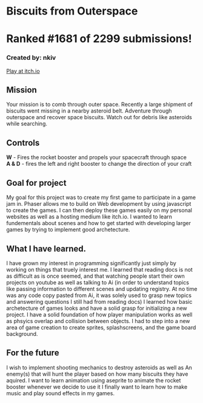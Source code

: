 # Biscuits from Outerspace
# Ranked #1681 of 2299 submissions!
### Created by: nkiv
<ins>Play at [itch.io](https://nkiv.itch.io/biscuits-from-outerspace)</ins>

## Mission
Your mission is to comb through outer space. Recently a large shipment of biscuits went missing in a nearby asteroid belt. Adventure through outerspace and recover space biscuits. Watch out for debris like asteroids while searching.

## Controls
**W** - Fires the rocket booster and propels your spacecraft through space\
**A & D** - fires the left and right booster to change the direction of your craft


## Goal for project
My goal for this project was to create my first game to participate in a game jam in. Phaser allows me to build on Web development by using javascript to create the games. I can then deploy these games easily on my personal websites as well as a hosting medium like itch.io. I wanted to learn fundementals about scenes and how to get started with developing larger games by trying to implement good archetecture.

## What I have learned.
I have grown my interest in programming significantly just simply by working on things that truely interest me. I learned that reading docs is not as difficult as is once seemed, and that watching people start their own projects on youtube as well as talking to Ai (in order to understand topics like passing information to different scenes and updating registry. At no time was any code copy pasted from Ai, it was solely used to grasp new topics and answering questions I still had from reading docs) I learned how basic archetecture of games looks and have a solid grasp for initializing a new project. I have a solid foundation of how player manipulation works as well as phsyics overlap and collision between objects. I had to step into a new area of game creation to create sprites, splashscreens, and the game board background.

## For the future
I wish to implement shooting mechanics to destroy asteroids as well as
An enemy(s) that will hunt the player based on how many biscuits they have aquired.
I want to learn animation using aseprite to animate the rocket booster whenever we decide to use it
I finally want to learn how to make music and play sound effects in my games.

